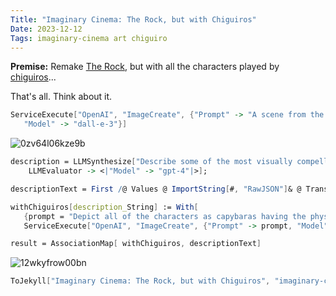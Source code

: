 ```yaml
---
Title: "Imaginary Cinema: The Rock, but with Chiguiros"
Date: 2023-12-12
Tags: imaginary-cinema art chiguiro
---
```


**Premise:**  Remake [The Rock](https://en.wikipedia.org/wiki/The_Rock_(film)), but with all the characters played by [chiguiros](https://en.wikipedia.org/wiki/Capybara)...

That's all. Think about it.

```mathematica
ServiceExecute["OpenAI", "ImageCreate", {"Prompt" -> "A scene from the movie \"The Rock\" but with a capybara as the character.  Depict Alcatraz in the background", 
   "Model" -> "dall-e-3"}]
```

![0zv64l06kze9b](/blog/images/2023/12/12/0zv64l06kze9b.png)

```mathematica
description = LLMSynthesize["Describe some of the most visually compelling scenes in the movie \"The Rock\" with Sean Connery and Nicholas Cage.  Describe the visual aspects and what the characters look like, without their names. Make each description a separate string in a JSON list", 
    LLMEvaluator -> <|"Model" -> "gpt-4"|>];
```

```mathematica
descriptionText = First /@ Values @ ImportString[#, "RawJSON"]& @ Transliterate[description];
```

```mathematica
withChiguiros[description_String] := With[
   {prompt = "Depict all of the characters as capybaras having the physical descriptions in the text.  Create these in a photorealistic cinematic style, as if in a movie. The scene is: " <> description}, 
   ServiceExecute["OpenAI", "ImageCreate", {"Prompt" -> prompt, "Model" -> "dall-e-3"}]]
```

```mathematica
result = AssociationMap[ withChiguiros, descriptionText]
```

![12wkyfrow00bn](/blog/images/2023/12/12/12wkyfrow00bn.png)

```mathematica
ToJekyll["Imaginary Cinema: The Rock, but with Chiguiros", "imaginary-cinema art chiguiro"]
```
